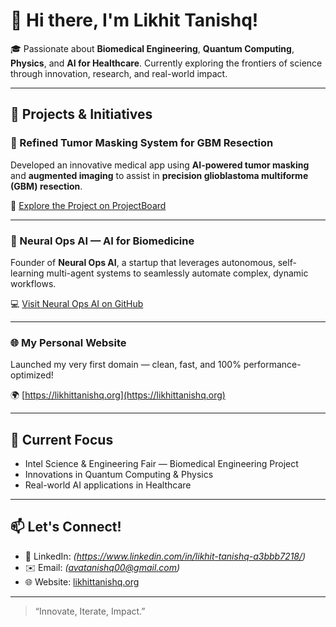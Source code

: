 # 👋 Hi there, I'm Likhit Tanishq!

🎓 Passionate about **Biomedical Engineering**, **Quantum Computing**, **Physics**, and **AI for Healthcare**. Currently exploring the frontiers of science through innovation, research, and real-world impact.

---

## 🚀 Projects & Initiatives

### 🧠 Refined Tumor Masking System for GBM Resection  
Developed an innovative medical app using **AI-powered tumor masking** and **augmented imaging** to assist in **precision glioblastoma multiforme (GBM) resection**.

🔗 [Explore the Project on ProjectBoard](https://partner.projectboard.world/oas/project/refined-tumor-masking-for-precision-optimized-glioblastoma-multiforme-resection-using-augmented-imag)

---

### 🧬 Neural Ops AI — AI for Biomedicine  
Founder of **Neural Ops AI**, a startup that leverages autonomous, self-learning multi-agent systems to seamlessly automate complex, dynamic workflows.

💻 [Visit Neural Ops AI on GitHub](https://github.com/NeuralOps-AI)

---

### 🌐 My Personal Website  
Launched my very first domain — clean, fast, and 100% performance-optimized!

🌍 [https://likhittanishq.org](https://likhittanishq.org)

---

## 🧪 Current Focus

- Intel Science & Engineering Fair — Biomedical Engineering Project  
- Innovations in Quantum Computing & Physics  
- Real-world AI applications in Healthcare

---

## 📫 Let's Connect!

- 💼 LinkedIn: *(https://www.linkedin.com/in/likhit-tanishq-a3bbb7218/)*
- ✉️ Email: *(avatanishq00@gmail.com)*
- 🌐 Website: [likhittanishq.org](https://likhittanishq.org)

---

> “Innovate, Iterate, Impact.”


